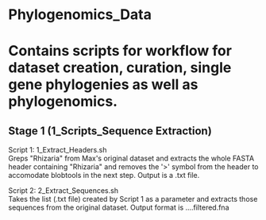 # Phylogenomics_Data
# Contains scripts for workflow for dataset creation, curation, single gene phylogenies as well as phylogenomics.

## Stage 1 (1_Scripts_Sequence Extraction)
Script 1: 1_Extract_Headers.sh \
Greps "Rhizaria" from Max's original dataset and extracts the whole FASTA header containing "Rhizaria" and removes the '>' symbol from the header to accomodate blobtools in the next step. Output is a .txt file.

Script 2: 2_Extract_Sequences.sh \
Takes the list (.txt file) created by Script 1 as a parameter and extracts those sequences from the original dataset.
Output format is ....filtered.fna
